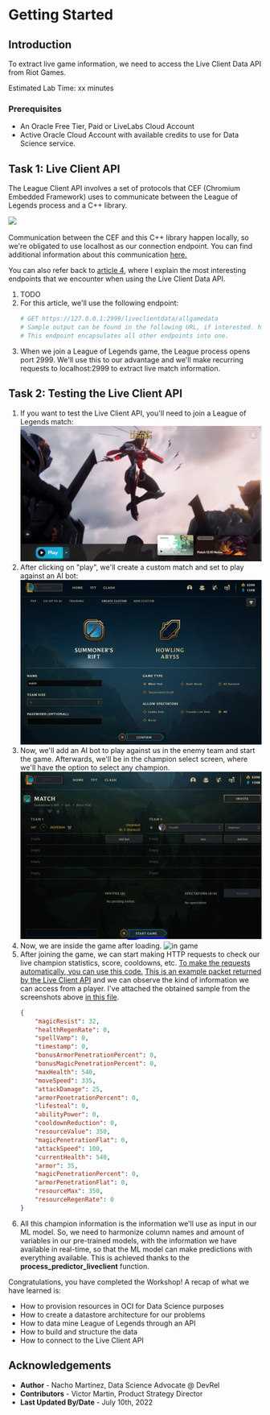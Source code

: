 # Getting Started

## Introduction
To extract live game information, we need to access the Live Client Data API from Riot Games.

Estimated Lab Time: xx minutes

### Prerequisites

* An Oracle Free Tier, Paid or LiveLabs Cloud Account
* Active Oracle Cloud Account with available credits to use for Data Science service.

## Task 1: Live Client API

The League Client API involves a set of protocols that CEF (Chromium Embedded Framework) uses to communicate between the League of Legends process and a C++ library.

![](https://static.developer.riotgames.com/img/docs/lol/lcu_architecture.png?raw=true)

Communication between the CEF and this C++ library happen locally, so we're obligated to use localhost as our connection endpoint. You can find additional information about this communication [here.](https://developer.riotgames.com/docs/lol)

You can also refer back to [article 4](../../../articles/article4.md), where I explain the most interesting endpoints that we encounter when using the Live Client Data API.

1. TODO
2. For this article, we'll use the following endpoint:
    ```python
    # GET https://127.0.0.1:2999/liveclientdata/allgamedata
    # Sample output can be found in the following URL, if interested. https://static.developer.riotgames.com/docs/lol/liveclientdata_sample.json
    # This endpoint encapsulates all other endpoints into one.
    ```
3. When we join a League of Legends game, the League process opens port 2999. We'll use this to our advantage and we'll make recurring requests to localhost:2999 to extract live match information.

## Task 2: Testing the Live Client API

1. If you want to test the Live Client API, you'll need to join a League of Legends match:
    ![league loading screen](images/lab1-league1.png)
2. After clicking on "play", we'll create a custom match and set to play against an AI bot:
    ![creating match](images/lab1-league2.png)
3. Now, we'll add an AI bot to play against us in the enemy team and start the game. Afterwards, we'll be in the champion select screen, where we'll have the option to select any champion.
    ![creating match 2](images/lab1-league3.png)
4. Now, we are inside the game after loading.
    ![in game](images/lab1-league4.png)
5. After joining the game, we can start making HTTP requests to check our live champion statistics, score, cooldowns, etc. [To make the requests automatically, you can use this code.](../../../src/live_client_producer.py)
[This is an example packet returned by the Live Client API](https://static.developer.riotgames.com/docs/lol/liveclientdata_sample.json) and we can observe the kind of information we can access from a player. I've attached the obtained sample from the screenshots above [in this file](../../../src/aux_files/example_live_client.txt).
    ```json
    {
        "magicResist": 32,
        "healthRegenRate": 0,
        "spellVamp": 0,
        "timestamp": 0,
        "bonusArmorPenetrationPercent": 0,
        "bonusMagicPenetrationPercent": 0,
        "maxHealth": 540,
        "moveSpeed": 335,
        "attackDamage": 25,
        "armorPenetrationPercent": 0,
        "lifesteal": 0,
        "abilityPower": 0,
        "cooldownReduction": 0,
        "resourceValue": 350,
        "magicPenetrationFlat": 0,
        "attackSpeed": 100,
        "currentHealth": 540,
        "armor": 35,
        "magicPenetrationPercent": 0,
        "armorPenetrationFlat": 0,
        "resourceMax": 350,
        "resourceRegenRate": 0
    }
    ```
6. All this champion information is the information we'll use as input in our ML model. So, we need to harmonize column names and amount of variables in our pre-trained models, with the information we have available in real-time, so that the ML model can make predictions with everything available. This is achieved thanks to the __process_predictor_liveclient__ function.

Congratulations, you have completed the Workshop! A recap of what we have learned is:
- How to provision resources in OCI for Data Science purposes
- How to create a datastore architecture for our problems
- How to data mine League of Legends through an API
- How to build and structure the data
- How to connect to the Live Client API


## Acknowledgements

* **Author** - Nacho Martinez, Data Science Advocate @ DevRel
* **Contributors** -  Victor Martin, Product Strategy Director
* **Last Updated By/Date** - July 10th, 2022
